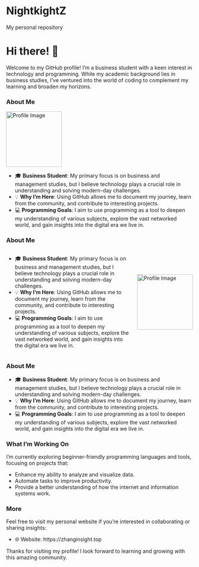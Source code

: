 # NightkightZ
My personal repository
# Hi there! 👋

Welcome to my GitHub profile! I’m a business student with a keen interest in technology and programming. While my academic background lies in business studies, I’ve ventured into the world of coding to complement my learning and broaden my horizons. 

### About Me

<tr>
<td>
<img src="https://github.com/user-attachments/assets/d937ab6c-ea8e-45a3-9a8d-a697ca14dd06" alt="Profile Image" width="150">
</td>
<td>
<ul>
<li>🎓 <strong>Business Student</strong>: My primary focus is on business and management studies, but I believe technology plays a crucial role in understanding and solving modern-day challenges.</li>
<li>💡 <strong>Why I’m Here</strong>: Using GitHub allows me to document my journey, learn from the community, and contribute to interesting projects.</li>
<li>💻 <strong>Programming Goals</strong>: I aim to use programming as a tool to deepen my understanding of various subjects, explore the vast networked world, and gain insights into the digital era we live in.</li>
</ul>
</td>
</tr>

### About Me

<div style="display: flex; align-items: center; flex-direction: row-reverse;">
  <img src="https://github.com/user-attachments/assets/d937ab6c-ea8e-45a3-9a8d-a697ca14dd06" alt="Profile Image" width="150" style="margin-left: 20px;">
  <div>
    <ul>
      <li>🎓 <strong>Business Student</strong>: My primary focus is on business and management studies, but I believe technology plays a crucial role in understanding and solving modern-day challenges.</li>
      <li>💡 <strong>Why I’m Here</strong>: Using GitHub allows me to document my journey, learn from the community, and contribute to interesting projects.</li>
      <li>💻 <strong>Programming Goals</strong>: I aim to use programming as a tool to deepen my understanding of various subjects, explore the vast networked world, and gain insights into the digital era we live in.</li>
    </ul>
  </div>
</div>


### About Me  

- 🎓 **Business Student**: My primary focus is on business and management studies, but I believe technology plays a crucial role in understanding and solving modern-day challenges. 
- 💡 **Why I’m Here**: Using GitHub allows me to document my journey, learn from the community, and contribute to interesting projects. 
- 💻 **Programming Goals**: I aim to use programming as a tool to deepen my understanding of various subjects, explore the vast networked world, and gain insights into the digital era we live in. 

### What I’m Working On  

I’m currently exploring beginner-friendly programming languages and tools, focusing on projects that:  

- Enhance my ability to analyze and visualize data.  
- Automate tasks to improve productivity.  
- Provide a better understanding of how the internet and information systems work. 

### More

Feel free to visit my personal website if you’re interested in collaborating or sharing insights:  

- 🌐 Website: https\://zhanginsight.top

Thanks for visiting my profile! I look forward to learning and growing with this amazing community.

